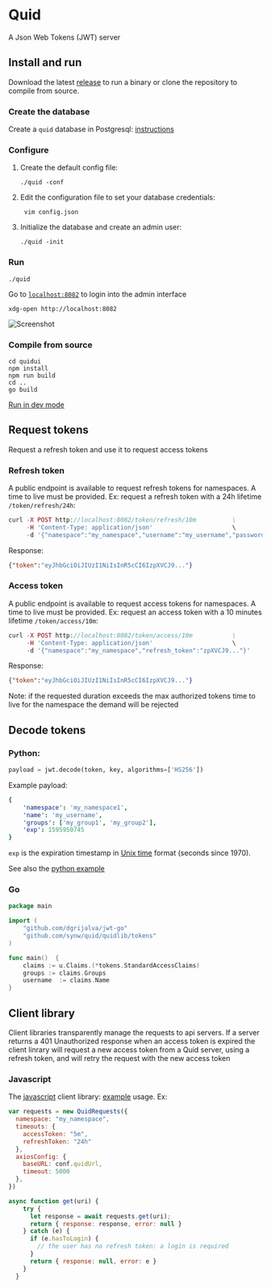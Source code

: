 # Quid

A Json Web Tokens (JWT) server

## Install and run

Download the latest [release](https://github.com/synw/quid/releases) to run a binary or clone the repository to compile from source.

### Create the database

Create a `quid` database in Postgresql: [instructions](doc/setup_db.md)

### Configure

1. Create the default config file:

       ./quid -conf

2. Edit the configuration file to set your database credentials:

        vim config.json

3. Initialize the database and create an admin user:

       ./quid -init

### Run

    ./quid

Go to [`localhost:8082`](http://localhost:8082) to login into the admin interface

    xdg-open http://localhost:8082

![Screenshot](doc/img/screenshot.png)

### Compile from source

    cd quidui
    npm install
    npm run build
    cd ..
    go build

[Run in dev mode](doc/dev_mode.md)

## Request tokens

Request a refresh token and use it to request access tokens

### Refresh token

A public endpoint is available to request refresh tokens for namespaces. A time to live must be provided. 
Ex: request a refresh token with a 24h lifetime `/token/refresh/24h`:

```php
curl -X POST http://localhost:8082/token/refresh/10m          \
     -H 'Content-Type: application/json'                      \
     -d '{"namespace":"my_namespace","username":"my_username","password":"my_password"}'
```

Response:

```json
{"token":"eyJhbGciOiJIUzI1NiIsInR5cCI6IzpXVCJ9..."}
```

### Access token

A public endpoint is available to request access tokens for namespaces. A time to live must be provided. 
Ex: request an access token with a 10 minutes lifetime `/token/access/10m`:

```php
curl -X POST http://localhost:8082/token/access/10m           \
     -H 'Content-Type: application/json'                      \
     -d '{"namespace":"my_namespace","refresh_token":"zpXVCJ9..."}'
```

Response:

```json
{"token":"eyJhbGciOiJIUzI1NiIsInR5cCI6IzpXVCJ9..."}
```

Note: if the requested duration exceeds the max authorized tokens time to live for the namespace the demand will be rejected

## Decode tokens

### Python:

```python
payload = jwt.decode(token, key, algorithms=['HS256'])
```

Example payload:

```yaml
{
    'namespace': 'my_namespace1', 
    'name': 'my_username', 
    'groups': ['my_group1', 'my_group2'], 
    'exp': 1595950745
}
```

`exp` is the expiration timestamp in [Unix time](https://en.wikipedia.org/wiki/Unix_time) format (seconds since 1970).

See also the [python example](example/python)

### Go

```go
package main

import (
	"github.com/dgrijalva/jwt-go"
    "github.com/synw/quid/quidlib/tokens"
)

func main()  {
    claims := u.Claims.(*tokens.StandardAccessClaims)
    groups := claims.Groups
    username  := claims.Name
}
```

## Client library

Client libraries transparently manage the requests to api servers. If a server returns a 401 Unauthorized response
when an access token is expired the client linrary will request a new access token from a Quid server, using a refresh
token, and will retry the request with the new access token

### Javascript

The [javascript](quidui/src/quidjs/requests.js) client library: [example](quidui/src/api.js) usage. Ex:

```javascript
var requests = new QuidRequests({
  namespace: "my_namespace",
  timeouts: {
    accessToken: "5m",
    refreshToken: "24h"
  },
  axiosConfig: {
    baseURL: conf.quidUrl,
    timeout: 5000
  },
})

async function get(uri) {
    try {
      let response = await requests.get(uri);
      return { response: response, error: null }
    } catch (e) {
      if (e.hasToLogin) {
        // the user has no refresh token: a login is required
      }
      return { response: null, error: e }
    }
  }
```
